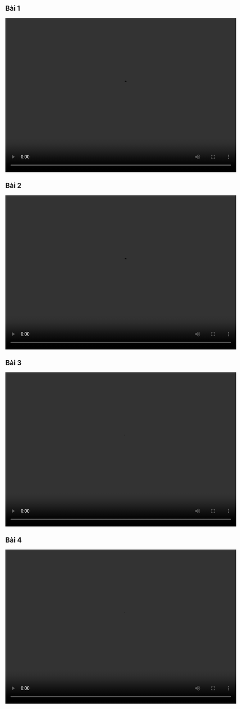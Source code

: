 ## Bài 1

<video width="720" height="480" controls>
  <source src="./assets/video/lesson1-cutter.mp4" type="video/mp4">
</video>

## Bài 2

<video width="720" height="480" controls>
  <source src="./assets/video/lesson2-cutter.mp4" type="video/mp4">
</video>

## Bài 3

<video width="720" height="480" controls>
  <source src="./assets/video/lesson.mp4" type="video/mp4">
</video>

## Bài 4

<video width="720" height="480" controls>
  <source src="./assets/video/lesson4-cutter.mp4" type="video/mp4">
</video>
